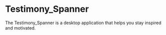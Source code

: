 # Testimony_Spanner
The Testimony_Spanner is a desktop application that helps you stay inspired and motivated.
